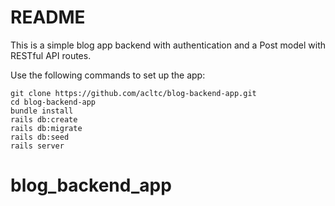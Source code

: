 # README

This is a simple blog app backend with authentication and a Post model with RESTful API routes.

Use the following commands to set up the app:

```
git clone https://github.com/acltc/blog-backend-app.git
cd blog-backend-app
bundle install
rails db:create
rails db:migrate
rails db:seed
rails server
```
# blog_backend_app

